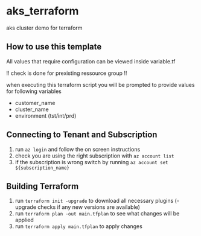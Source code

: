 # aks_terraform
aks cluster demo for terraform

## How to use this template
All values that require configuration can be viewed inside variable.tf

!! check is done for prexisting ressource group !!

when executing this terraform script you will be prompted to provide values for following variables
- customer_name
- cluster_name 
- environment (tst/int/prd)

## Connecting to Tenant and Subscription
1. run ```az login``` and follow the on screen instructions
2. check you are using the right subscription with ```az account list```
3. if the subscription is wrong switch by running ```az account set ${subscription_name}```

## Building Terraform
1. run ```terraform init -upgrade``` to download all necessary plugins (-upgrade checks if any new versions are available)
2. run ```terraform plan -out main.tfplan``` to see what changes will be applied
3. run ```terraform apply main.tfplan``` to apply changes